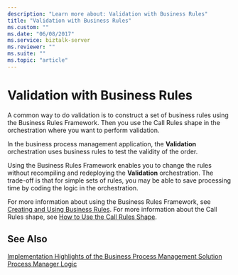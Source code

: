 ```yaml
---
description: "Learn more about: Validation with Business Rules"
title: "Validation with Business Rules"
ms.custom: ""
ms.date: "06/08/2017"
ms.service: biztalk-server
ms.reviewer: ""
ms.suite: ""
ms.topic: "article"
---
```

# Validation with Business Rules
A common way to do validation is to construct a set of business rules using the Business Rules Framework. Then you use the Call Rules shape in the orchestration where you want to perform validation.  
  
 In the business process management application, the **Validation** orchestration uses business rules to test the validity of the order.  
  
 Using the Business Rules Framework enables you to change the rules without recompiling and redeploying the **Validation** orchestration. The trade-off is that for simple sets of rules, you may be able to save processing time by coding the logic in the orchestration.  
  
 For more information about using the Business Rules Framework, see [Creating and Using Business Rules](../core/creating-and-using-business-rules.md). For more information about the Call Rules shape, see [How to Use the Call Rules Shape](../core/how-to-use-the-call-rules-shape.md).  
  
## See Also  
 [Implementation Highlights of the Business Process Management Solution](../core/implementation-highlights-of-the-business-process-management-solution.md)   
 [Process Manager Logic](../core/process-manager-logic.md)
